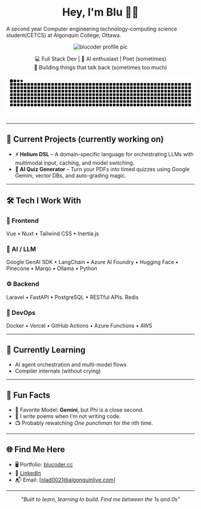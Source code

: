 <h1 align="center">Hey, I'm Blu 👨‍💻</h1>
<p> A second year Computer engineering technology-computing science student(CETCS) at Algonquin College, Ottawa.
<p align="center">
  <img src="https://res.cloudinary.com/dao2elffs/image/upload/v1746708177/cartoon_ux9jht.png" width="100" alt="blucoder profile pic">
</p>

<p align="center">
  💻 Full Stack Dev | 🧠 AI enthusiast |  Poet (sometimes) <br>
  🚀 Building things that talk back (sometimes too much)
</p>


![GitHub Snake Light](https://github.com/theBluCoder/theBluCoder/blob/output/github-contribution-grid-snake.svg)




---

## 🧠 Current Projects (currently working on) 

- **⚡ Helium DSL** – A domain-specific language for orchestrating LLMs with multimodal input, caching, and model switching.
- **🧩 AI Quiz Generator** – Turn your PDFs into timed quizzes using Google Gemini, vector DBs, and auto-grading magic.
---

## 🛠️ Tech I Work With

### 🧪 Frontend  
Vue • Nuxt • Tailwind CSS • Inertia.js

### 🧠 AI / LLM  
Google GenAI SDK • LangChain • Azure AI Foundry • Hugging Face • Pinecone • Marqo • Ollama • Python

### ⚙️ Backend  
Laravel • FastAPI • PostgreSQL • RESTful APIs. Redis

### 🚀 DevOps  
Docker • Vercel • GitHub Actions • Azure Functions • AWS 

---

## 🌱 Currently Learning
- AI agent orchestration and multi-model flows
- Compiler internals (without crying)

---

## 🎨 Fun Facts

- 🧠 Favorite Model: **Gemini**, but Phi is a close second.
- 📝 I write poems when I'm not writing code.
- 📺 Probably rewatching *One punchman* for the nth time.

---

## 🌐 Find Me Here

- 🖥️ Portfolio: [blucoder.cc](https://www.blucoder.cc/)
- 💼 [LinkedIn](https://www.linkedin.com/in/ikeoluwa-oladele-15100820a/)
- 📬 Email: [olad0021@algonquinlive.com]

---

<p align="center">
  <i>"Built to learn, learning to build. Find me between the 1s and 0s"</i>
</p>
